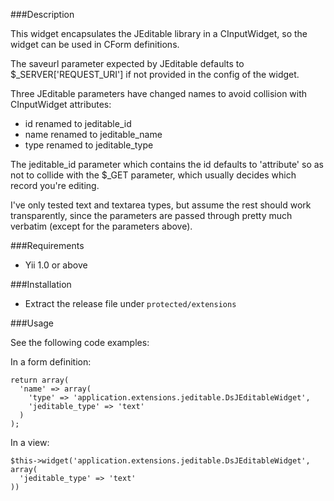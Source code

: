 ###Description

This widget encapsulates the JEditable library in a CInputWidget, so the
widget can be used in CForm definitions.

The saveurl parameter expected by JEditable defaults to $_SERVER['REQUEST_URI'] if not provided in the config of the widget.

Three JEditable parameters have changed names to avoid collision with CInputWidget attributes:

* id renamed to jeditable_id
* name renamed to jeditable_name
* type renamed to jeditable_type

The jeditable_id parameter which contains the id defaults to 'attribute' so as not to collide with the $_GET parameter, which usually decides which record you're editing.

I've only tested text and textarea types, but assume the rest should work transparently, since the parameters are passed through pretty much verbatim (except for the parameters above).

###Requirements

* Yii 1.0 or above

###Installation

* Extract the release file under `protected/extensions`

###Usage

See the following code examples:

In a form definition:

    return array(
      'name' => array(
        'type' => 'application.extensions.jeditable.DsJEditableWidget',
        'jeditable_type' => 'text'
      )
    );

In a view:

    $this->widget('application.extensions.jeditable.DsJEditableWidget', array(
      'jeditable_type' => 'text'
    ))
